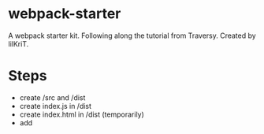 # webpack-starter

A webpack starter kit. Following along the tutorial from Traversy.
Created by lilKriT.

# Steps

- create /src and /dist
- create index.js in /dist
- create index.html in /dist (temporarily)
- add <script> in the html
- `npm init -y`
- `npm i -D webpack webpack-cli`
- add a build script `build: "webpack"` (you can add --mode)
- create webpack.config.js (like in example)
- add loaders
- example, `npm i -D sass style-loader css-loader sass-loader` (only if you use sass though)
- import the css file in index.js
- install html webpack plugin `npm i -D html-webpack-plugin`
- add it to the config
- create template html file
- for caching, add `[contenthash]` to the file name
